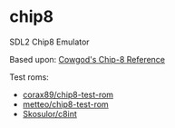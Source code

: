 # chip8

SDL2 Chip8 Emulator  

Based upon: [Cowgod's Chip-8 Reference](http://devernay.free.fr/hacks/chip8/C8TECH10.HTM)  

Test roms:  

- [corax89/chip8-test-rom](https://github.com/corax89/chip8-test-rom)
- [metteo/chip8-test-rom](https://github.com/metteo/chip8-test-rom)
- [Skosulor/c8int](https://github.com/Skosulor/c8int)
